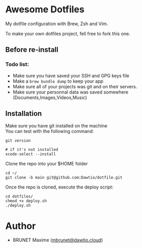 # Awesome Dotfiles

My dotfile configuration with Brew, Zsh and Vim.

To make your own dotfiles project, fell free to fork this one.

## Before re-install

### Todo list:
- Make sure you have saved your SSH and GPG keys file
- Make a ```brew bundle dump``` to keep your app
- Make sure all of your projects was git and on their servers.
- Make sure your personnal data was saved somewhere (Documents,Images,Videos,Music)

## Installation

Make sure you have git installed on the machine \
You can test with the following command:
```
git version

# if it's not installed
xcode-select --install
```

Clone the repo into your $HOME folder
```
cd ~/
git clone -b main git@github.com:Dawtio/dotfile.git
```

Once the repo is cloned, execute the deploy script:
```
cd dotfiles/
chmod +x deploy.sh
./deploy.sh
```

# Author

- BRUNET Maxime (mbrunet@dawtio.cloud)
